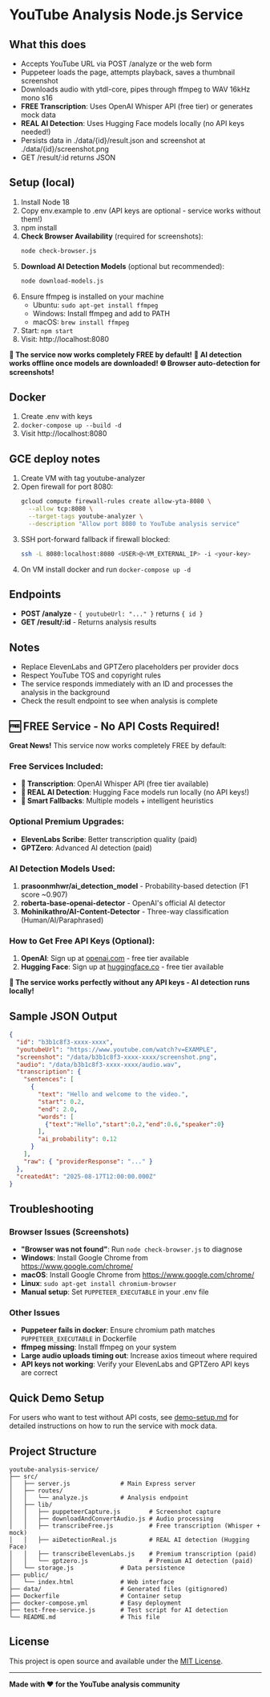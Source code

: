 # YouTube Analysis Node.js Service

## What this does

- Accepts YouTube URL via POST /analyze or the web form
- Puppeteer loads the page, attempts playback, saves a thumbnail screenshot
- Downloads audio with ytdl-core, pipes through ffmpeg to WAV 16kHz mono s16
- **FREE Transcription**: Uses OpenAI Whisper API (free tier) or generates mock data
- **REAL AI Detection**: Uses Hugging Face models locally (no API keys needed!)
- Persists data in ./data/{id}/result.json and screenshot at ./data/{id}/screenshot.png
- GET /result/:id returns JSON

## Setup (local)

1. Install Node 18
2. Copy env.example to .env (API keys are optional - service works without them!)
3. npm install
4. **Check Browser Availability** (required for screenshots):
   ```bash
   node check-browser.js
   ```
5. **Download AI Detection Models** (optional but recommended):
   ```bash
   node download-models.js
   ```
6. Ensure ffmpeg is installed on your machine
   - Ubuntu: `sudo apt-get install ffmpeg`
   - Windows: Install ffmpeg and add to PATH
   - macOS: `brew install ffmpeg`
7. Start: `npm start`
8. Visit: http://localhost:8080

**🎉 The service now works completely FREE by default!**
**🤖 AI detection works offline once models are downloaded!**
**🌐 Browser auto-detection for screenshots!**

## Docker

1. Create .env with keys
2. `docker-compose up --build -d`
3. Visit http://localhost:8080

## GCE deploy notes

1. Create VM with tag youtube-analyzer
2. Open firewall for port 8080:
   ```bash
   gcloud compute firewall-rules create allow-yta-8080 \
     --allow tcp:8080 \
     --target-tags youtube-analyzer \
     --description "Allow port 8080 to YouTube analysis service"
   ```
3. SSH port-forward fallback if firewall blocked:
   ```bash
   ssh -L 8080:localhost:8080 <USER>@<VM_EXTERNAL_IP> -i <your-key>
   ```
4. On VM install docker and run `docker-compose up -d`

## Endpoints

- **POST /analyze** - `{ youtubeUrl: "..." }` returns `{ id }`
- **GET /result/:id** - Returns analysis results

## Notes

- Replace ElevenLabs and GPTZero placeholders per provider docs
- Respect YouTube TOS and copyright rules
- The service responds immediately with an ID and processes the analysis in the background
- Check the result endpoint to see when analysis is complete

## 🆓 FREE Service - No API Costs Required!

**Great News!** This service now works completely FREE by default:

### **Free Services Included:**
- **🎯 Transcription**: OpenAI Whisper API (free tier available)
- **🤖 REAL AI Detection**: Hugging Face models run locally (no API keys!)
- **📱 Smart Fallbacks**: Multiple models + intelligent heuristics

### **Optional Premium Upgrades:**
- **ElevenLabs Scribe**: Better transcription quality (paid)
- **GPTZero**: Advanced AI detection (paid)

### **AI Detection Models Used:**
1. **prasoonmhwr/ai_detection_model** - Probability-based detection (F1 score ~0.907)
2. **roberta-base-openai-detector** - OpenAI's official AI detector
3. **Mohinikathro/AI-Content-Detector** - Three-way classification (Human/AI/Paraphrased)

### **How to Get Free API Keys (Optional):**
1. **OpenAI**: Sign up at [openai.com](https://openai.com) - free tier available
2. **Hugging Face**: Sign up at [huggingface.co](https://huggingface.co) - free tier available

**🎉 The service works perfectly without any API keys - AI detection runs locally!**

## Sample JSON Output

```json
{
  "id": "b3b1c8f3-xxxx-xxxx",
  "youtubeUrl": "https://www.youtube.com/watch?v=EXAMPLE",
  "screenshot": "/data/b3b1c8f3-xxxx-xxxx/screenshot.png",
  "audio": "/data/b3b1c8f3-xxxx-xxxx/audio.wav",
  "transcription": {
    "sentences": [
      {
        "text": "Hello and welcome to the video.",
        "start": 0.2,
        "end": 2.0,
        "words": [
          {"text":"Hello","start":0.2,"end":0.6,"speaker":0}
        ],
        "ai_probability": 0.12
      }
    ],
    "raw": { "providerResponse": "..." }
  },
  "createdAt": "2025-08-17T12:00:00.000Z"
}
```

## Troubleshooting

### **Browser Issues (Screenshots)**
- **"Browser was not found"**: Run `node check-browser.js` to diagnose
- **Windows**: Install Google Chrome from https://www.google.com/chrome/
- **macOS**: Install Google Chrome from https://www.google.com/chrome/
- **Linux**: `sudo apt-get install chromium-browser`
- **Manual setup**: Set `PUPPETEER_EXECUTABLE` in your .env file

### **Other Issues**
- **Puppeteer fails in docker**: Ensure chromium path matches `PUPPETEER_EXECUTABLE` in Dockerfile
- **ffmpeg missing**: Install ffmpeg on your system
- **Large audio uploads timing out**: Increase axios timeout where required
- **API keys not working**: Verify your ElevenLabs and GPTZero API keys are correct

## Quick Demo Setup

For users who want to test without API costs, see [demo-setup.md](./demo-setup.md) for detailed instructions on how to run the service with mock data.

## Project Structure

```
youtube-analysis-service/
├── src/
│   ├── server.js              # Main Express server
│   ├── routes/
│   │   └── analyze.js         # Analysis endpoint
│   ├── lib/
│   │   ├── puppeteerCapture.js        # Screenshot capture
│   │   ├── downloadAndConvertAudio.js # Audio processing
│   │   ├── transcribeFree.js          # Free transcription (Whisper + mock)
│   │   ├── aiDetectionReal.js         # REAL AI detection (Hugging Face)
│   │   ├── transcribeElevenLabs.js    # Premium transcription (paid)
│   │   └── gptzero.js                 # Premium AI detection (paid)
│   └── storage.js             # Data persistence
├── public/
│   └── index.html             # Web interface
├── data/                      # Generated files (gitignored)
├── Dockerfile                 # Container setup
├── docker-compose.yml         # Easy deployment
├── test-free-service.js       # Test script for AI detection
└── README.md                  # This file
```

## License

This project is open source and available under the [MIT License](LICENSE).

---

**Made with ❤️ for the YouTube analysis community**